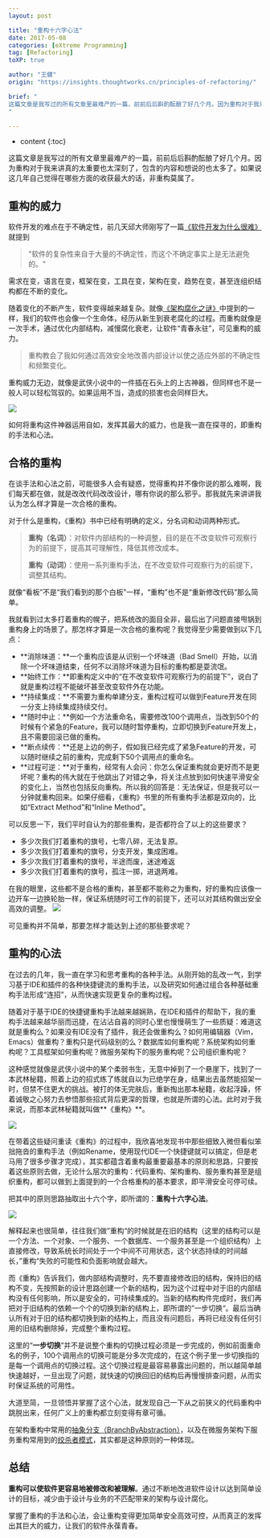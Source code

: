 ```yaml
---
layout: post

title: "重构十六字心法"
date: 2017-05-08
categories: [eXtreme Programming]
tag: [Refactoring]
toXP: true

author: "王健"
origin: "https://insights.thoughtworks.cn/principles-of-refactoring/"

brief: "
这篇文章是我写过的所有文章里最难产的一篇，前前后后斟酌酝酿了好几个月。因为重构对于我来讲真的太重要也太深刻了，包含的内容和想说的也太多了。如果说这几年自己觉得在哪些方面的收获最大的话，非重构莫属了。
"

---
```


* content
{:toc}


这篇文章是我写过的所有文章里最难产的一篇，前前后后斟酌酝酿了好几个月。因为重构对于我来讲真的太重要也太深刻了，包含的内容和想说的也太多了。如果说这几年自己觉得在哪些方面的收获最大的话，非重构莫属了。

## 重构的威力
软件开发的难点在于不确定性，前几天邱大师刚写了一篇[《软件开发为什么很难》](http://icodeit.org/2017/01/why-software-is-complex/)就提到

> "软件的复杂性来自于大量的不确定性，而这个不确定事实上是无法避免的。"

需求在变，语言在变，框架在变，工具在变，架构在变，趋势在变，甚至连组织结构都在不断的变化。

随着变化的不断产生，软件变得越来越复杂。就像[《架构腐化之谜》](http://insights.thoughtworkers.org/architecture-corruption/)中提到的一样，我们的软件也会像一个生命体，经历从新生到衰老腐化的过程。而重构就像是一次手术，通过优化内部结构，减慢腐化衰老，让软件“青春永驻”，可见重构的威力。

> 重构教会了我如何通过高效安全地改善内部设计以使之适应外部的不确定性和频繁变化。

重构威力无边，就像是武侠小说中的一件插在石头上的上古神器，但同样也不是一般人可以轻松驾驭的。如果运用不当，造成的损害也会同样巨大。

![](http://insights.thoughtworkers.org/wp-content/uploads/2017/05/1-power.jpeg)


如何将重构这件神器运用自如，发挥其最大的威力，也是我一直在探寻的，即重构的手法和心法。


## 合格的重构
在谈手法和心法之前，可能很多人会有疑惑，觉得重构并不像你说的那么难啊，我们每天都在做，就是改改代码改改设计，哪有你说的那么邪乎。那我就先来讲讲我认为怎么样才算是一次合格的重构。

对于什么是重构，《重构》书中已经有明确的定义，分名词和动词两种形式。

> **重构（名词）**：对软件内部结构的一种调整，目的是在不改变软件可观察行为的前提下，提高其可理解性，降低其修改成本。
>
> **重构（动词）**：使用一系列重构手法，在不改变软件可观察行为的前提下，调整其结构。

就像“看板”不是“我们看到的那个白板”一样，“重构”也不是“重新修改代码”那么简单。

我就看到过太多打着重构的幌子，把系统改的面目全非，最后出了问题直接甩锅到重构身上的场景了。那怎样才算是一次合格的重构呢？我觉得至少需要做到以下几点：

- **消除味道：**一个重构应该是从识别一个坏味道（Bad Smell）开始，以消除一个坏味道结束，任何不以消除坏味道为目标的重构都是耍流氓。
- **始终工作：**即重构定义中的“在不改变软件可观察行为的前提下”，说白了就是重构过程不能破坏甚至改变软件外在功能。
- **持续集成：**不需要为重构单建分支，重构过程可以做到Feature开发在同一分支上持续集成持续交付。
- **随时中止：**例如一个方法重命名，需要修改100个调用点，当改到50个的时候有个紧急的Feature，我可以随时暂停重构，立即切换到Feature开发上，且不需要回滚已做的重构。
- **断点续传：**还是上边的例子，假如我已经完成了紧急Feature的开发，可以随时继续之前的重构，完成剩下50个调用点的重命名。
- **过程可逆：**对于重构，经常有人会问：你怎么保证重构就会更好而不是更坏呢？重构的伟大就在于他跳出了对错之争，将关注点放到如何快速平滑安全的变化上，当然也包括反向重构。所以我的回答是：无法保证，但是我可以一分钟就重构回来。如果仔细看，《重构》书里的所有重构手法都是双向的，比如“Extract Method”和“Inline Method”。

可以反思一下，我们平时自认为的那些重构，是否都符合了以上的这些要求？

- 多少次我们打着重构的旗号，七零八碎，无法复原。
- 多少次我们打着重构的旗号，分支开发，集成困难。
- 多少次我们打着重构的旗号，半途而废，迷途难返
- 多少次我们打着重构的旗号，孤注一掷，进退两难。

在我的眼里，这些都不是合格的重构，甚至都不能称之为重构，好的重构应该像一边开车一边换轮胎一样，保证系统随时可工作的前提下，还可以对其结构做出安全高效的调整。
![](http://insights.thoughtworkers.org/wp-content/uploads/2017/05/2-safety-Efficient.jpg)

可见重构并不简单，那要怎样才能达到上述的那些要求呢？


## 重构的心法
在过去的几年，我一直在学习和思考重构的各种手法。从刚开始的乱改一气，到学习基于IDE和插件的各种快捷键流的重构手法，以及研究如何通过组合各种基础重构手法形成“连招”，从而快速实现更复杂的重构过程。

随着对于基于IDE的快捷键重构手法越来越娴熟，在IDE和插件的帮助下，我的重构手法越来越华丽而迅捷，在沾沾自喜的同时心里也慢慢萌生了一些质疑：难道这就是重构么？如果没有IDE没有了插件，我还会做重构么？如何用编辑器（Vim，Emacs）做重构？重构只是代码级别的么？数据库如何重构呢？系统架构如何重构呢？工具框架如何重构呢？微服务架构下的服务重构呢？公司组织重构呢？

这种感觉就像是武侠小说中的某个柔弱书生，无意中掉到了一个悬崖下，找到了一本武林秘籍，照着上边的招式练了练就自以为已绝学在身，结果出去虽然能招架一时，但禁不住更大的挑战。被打的体无完肤后，重新掏出那本秘籍，收起浮躁，怀着诚敬之心努力去参悟那些招式背后更深的哲理，也就是所谓的心法。此时对于我来说，而那本武林秘籍就叫做**《重构》**。

![](http://insights.thoughtworkers.org/wp-content/uploads/2017/05/3-refactoring.png)


在带着这些疑问重读《重构》的过程中，我欣喜地发现书中那些细致入微但看似笨拙拖沓的重构手法（例如Rename，使用现代IDE一个快捷键就可以搞定，但是老马用了很多步骤才完成），其实都蕴含着重构最重要最基本的原则和思路，只要按着这些原则去做，无论什么层次的重构：代码重构、架构重构、服务重构甚至是组织重构，都可以做到上面提到的一个合格重构的基本要求，即平滑安全可停可续。

把其中的原则思路抽取出十六个字，即所谓的：**重构十六字心法**。

![](http://insights.thoughtworkers.org/wp-content/uploads/2017/05/4-refactoring-principle.jpg)


解释起来也很简单，往往我们做”重构“的时候就是在旧的结构（这里的结构可以是一个方法、一个对象、一个服务、一个数据库、一个服务甚至是一个组织结构）上直接修改，导致系统长时间处于一个中间不可用状态，这个状态持续的时间越长，”重构“失败的可能性和负面影响就会越大。

而《重构》告诉我们，做内部结构调整时，先不要直接修改旧的结构，保持旧的结构不变，先按照新的设计思路创建一个新的结构，因为这个过程中对于旧的内部结构没有任何影响，所以是安全的，可持续集成的。当新的结构构件完成时，我们再把对于旧结构的依赖一个个的切换到新的结构上，即所谓的”一步切换“。最后当确认所有对于旧的结构都切换到新的结构上，而且没有问题后，再将已经没有任何引用的旧结构删除掉，完成整个重构过程。

这里的“**一步切换**”并不是说整个重构的切换过程必须是一步完成的，例如前面重命名的例子，100个调用点的切换可能是分多次完成的，在这个例子里一步切换指的是每一个调用点的切换过程。这个切换过程是最容易暴露出问题的，所以越简单越快速越好，一旦出现了问题，就快速的切换回旧的结构后再慢慢排查问题，从而实时保证系统的可用性。

大道至简，一旦领悟并掌握了这个心法，就发现自己一下从之前狭义的代码重构中跳脱出来，任何广义上的重构都立刻变得有章可循。

在架构重构中常用的[抽象分支（BranchByAbstraction）](http://martinfowler.com/bliki/BranchByAbstraction.html)，以及在微服务架构下服务重构常用到的[绞杀者模式](http://insights.thoughtworkers.org/service-split-and-architecture-evolution/)，其实都是这种原则的一种体现。


## 总结
**重构可以使软件更容易地被修改和被理解**。通过不断地改进软件设计以达到简单设计的目标，减少由于设计与业务的不匹配带来的架构与设计腐化。

掌握了重构的手法和心法，会让重构变得更加简单安全高效可控，从而真正的发挥出其巨大的威力，让我们的软件永葆青春。
